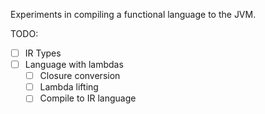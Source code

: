 Experiments in compiling a functional language to the JVM.

TODO:
- [ ] IR Types
- [ ] Language with lambdas
  - [ ] Closure conversion
  - [ ] Lambda lifting
  - [ ] Compile to IR language
